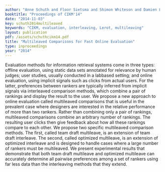 ```yaml
---
author: "Anne Schuth and Floor Sietsma and Shimon Whiteson and Damien Lefortier and Maarten de Rijke"
booktitle: "Proceedings of CIKM'14"
date: "2014-11-03"
key: schuth2014multileaved
keywords: "CIKM, evaluation, interleaving, Lerot, multileaving"
layout: publication
pdf: /assets/schuthcikm14.pdf
title: "Multileaved Comparisons for Fast Online Evaluation"
type: inproceedings
year: "2014"
---
```


Evaluation methods for information retrieval systems come in three types: offline evaluation, using static data sets annotated for relevance by human judges; user studies, usually conducted in a labbased setting; and online evaluation, using implicit signals such as clicks from actual users. For the latter, preferences between rankers are typically inferred from implicit signals via interleaved comparison methods, which combine a pair of rankings and display the result to the user. We propose a new approach to online evaluation called multileaved comparisons that is useful in the prevalent case where designers are interested in the relative performance of more than two rankers. Rather than combining only a pair of rankings, multileaved comparisons combine an arbitrary number of rankings. The resulting user clicks then give feedback about how all these rankings compare to each other. We propose two specific multileaved comparison methods. The first, called team draft multileave, is an extension of team draft interleave. The second, called optimized multileave, is an extension of optimized interleave and is designed to handle cases where a large number of rankers must be multileaved. We present experimental results that demonstrate that both team draft multileave and optimized multileave can accurately determine all pairwise preferences among a set of rankers using far less data than the interleaving methods that they extend.

